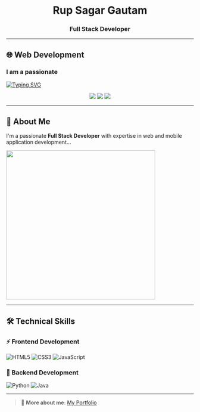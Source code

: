 <h1 align="center">Rup Sagar Gautam</h1>
<h3 align="center">Full Stack Developer</h3>

---

## 🌐 Web Development
### I am a passionate
[![Typing SVG](https://readme-typing-svg.demolab.com?font=Fira+Code&pause=1000&width=435&lines=UI%2FUX+Developer;Web+Developer;Graphics+Designer;Photographer;Production+Manager)](https://git.io/typing-svg)

<p align="center">
  <a href="https://www.linkedin.com/in/rup-sagar-gautam"><img src="https://img.shields.io/badge/LinkedIn-blue?logo=linkedin" /></a>
  <a href="rupsagargautam@gmail.com"><img src="https://img.shields.io/badge/Email-D14836?logo=gmail&logoColor=white" /></a>
  <a href="https://github.com/RupSagarGautam"><img src="https://img.shields.io/badge/GitHub-100000?logo=github" /></a>
</p>

---

## 👋 About Me

I'm a passionate **Full Stack Developer** with expertise in web and mobile application development...

<img src="https://cdn.dribbble.com/users/1059583/screenshots/4171367/coding-freak.gif" width="400"/>

---

## 🛠 Technical Skills

### ⚡ Frontend Development
![HTML5](https://img.shields.io/badge/html5-E34F26?logo=html5&logoColor=white)
![CSS3](https://img.shields.io/badge/css3-1572B6?logo=css3&logoColor=white)
![JavaScript](https://img.shields.io/badge/javascript-F7DF1E?logo=javascript&logoColor=black)

### 🔧 Backend Development
![Python](https://camo.githubusercontent.com/98aafba6c575de1106fda19d6584797f35546496ba8d1915609d07ecdc51f268/68747470733a2f2f696d672e736869656c64732e696f2f62616467652f707974686f6e2d2532333337373641423f7374796c653d666f722d7468652d6261646765266c6f676f3d707974686f6e266c6f676f436f6c6f723d7768697465)
![Java](https://img.shields.io/badge/java-007396?logo=java&logoColor=white)

---

> 🔗 **More about me**: [My Portfolio](https://www.rupsagargautam.com.np)
